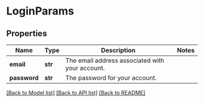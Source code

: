 # LoginParams


## Properties
Name | Type | Description | Notes
------------ | ------------- | ------------- | -------------
**email** | **str** | The email address associated with your account. | 
**password** | **str** | The password for your account. | 

[[Back to Model list]](../README.md#documentation-for-models) [[Back to API list]](../README.md#documentation-for-api-endpoints) [[Back to README]](../README.md)


